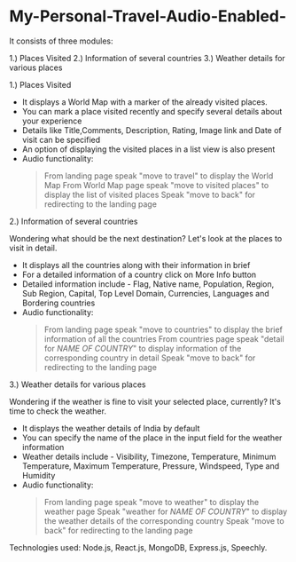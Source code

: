 # My-Personal-Travel-Audio-Enabled-

It consists of three modules:

1.) Places Visited
2.) Information of several countries
3.) Weather details for various places

1.) Places Visited

- It displays a World Map with a marker of the already visited places.
- You can mark a place visited recently and specify several details about your experience
- Details like Title,Comments, Description, Rating, Image link and Date of visit can be specified
- An option of displaying the visited places in a list view is also present
- Audio functionality:
  > From landing page speak "move to travel" to display the World Map
  > From World Map page speak "move to visited places" to display the list of visited places
  > Speak "move to back" for redirecting to the landing page

2.) Information of several countries

  Wondering what should be the next destination? Let's look at the places to visit in detail.
- It displays all the countries along with their information in brief
- For a detailed information of a country click on More Info button
- Detailed information include - Flag, Native name, Population, Region, Sub Region, Capital, Top Level Domain, Currencies, Languages and Bordering countries
- Audio functionality:
  > From landing page speak "move to countries" to display the brief information of all the countries
  > From countries page speak "detail for _NAME OF COUNTRY_" to display information of the corresponding country in detail
  > Speak "move to back" for redirecting to the landing page
  
3.) Weather details for various places
  
  Wondering if the weather is fine to visit your selected place, currently? It's time to check the weather.
- It displays the weather details of India by default
- You can specify the name of the place in the input field for the weather information
- Weather details include - Visibility, Timezone, Temperature, Minimum Temperature, Maximum Temperature, Pressure, Windspeed, Type and Humidity
- Audio functionality:
  > From landing page speak "move to weather" to display the weather page
  > Speak "weather for _NAME OF COUNTRY_" to display the weather details of the corresponding country
  > Speak "move to back" for redirecting to the landing page

Technologies used: Node.js, React.js, MongoDB, Express.js, Speechly.
